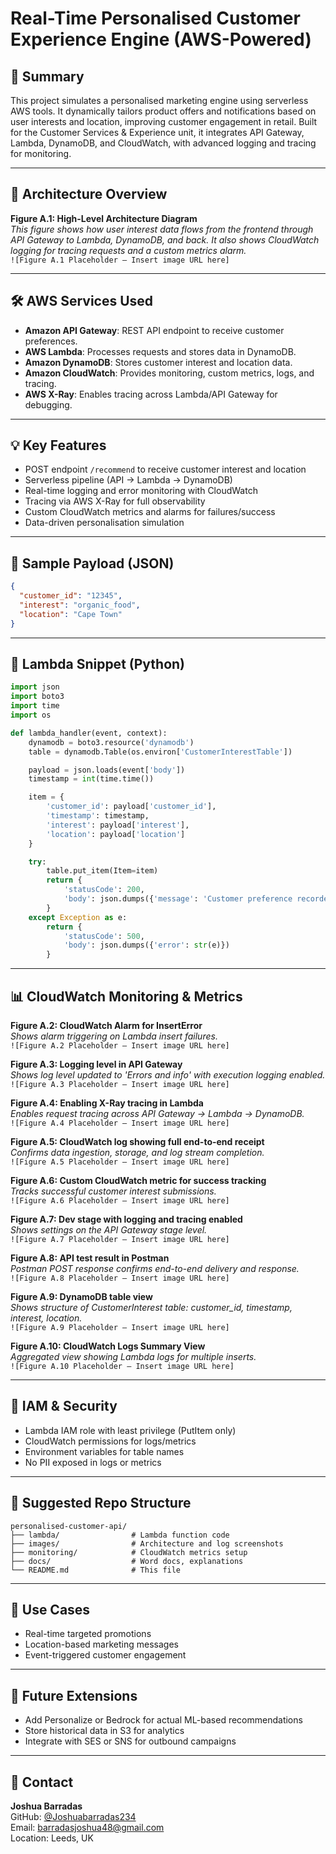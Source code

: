 # Real-Time Personalised Customer Experience Engine (AWS-Powered)

## 📌 Summary
This project simulates a personalised marketing engine using serverless AWS tools. It dynamically tailors product offers and notifications based on user interests and location, improving customer engagement in retail. Built for the Customer Services & Experience unit, it integrates API Gateway, Lambda, DynamoDB, and CloudWatch, with advanced logging and tracing for monitoring.

---

## 🧠 Architecture Overview

**Figure A.1: High-Level Architecture Diagram**  
*This figure shows how user interest data flows from the frontend through API Gateway to Lambda, DynamoDB, and back. It also shows CloudWatch logging for tracing requests and a custom metrics alarm.*  
`![Figure A.1 Placeholder – Insert image URL here]`

---

## 🛠️ AWS Services Used

- **Amazon API Gateway**: REST API endpoint to receive customer preferences.
- **AWS Lambda**: Processes requests and stores data in DynamoDB.
- **Amazon DynamoDB**: Stores customer interest and location data.
- **Amazon CloudWatch**: Provides monitoring, custom metrics, logs, and tracing.
- **AWS X-Ray**: Enables tracing across Lambda/API Gateway for debugging.

---

## 💡 Key Features

- POST endpoint `/recommend` to receive customer interest and location
- Serverless pipeline (API → Lambda → DynamoDB)
- Real-time logging and error monitoring with CloudWatch
- Tracing via AWS X-Ray for full observability
- Custom CloudWatch metrics and alarms for failures/success
- Data-driven personalisation simulation

---

## 🧪 Sample Payload (JSON)

```json
{
  "customer_id": "12345",
  "interest": "organic_food",
  "location": "Cape Town"
}
```

---

## 🧾 Lambda Snippet (Python)

```python
import json
import boto3
import time
import os

def lambda_handler(event, context):
    dynamodb = boto3.resource('dynamodb')
    table = dynamodb.Table(os.environ['CustomerInterestTable'])

    payload = json.loads(event['body'])
    timestamp = int(time.time())

    item = {
        'customer_id': payload['customer_id'],
        'timestamp': timestamp,
        'interest': payload['interest'],
        'location': payload['location']
    }

    try:
        table.put_item(Item=item)
        return {
            'statusCode': 200,
            'body': json.dumps({'message': 'Customer preference recorded.'})
        }
    except Exception as e:
        return {
            'statusCode': 500,
            'body': json.dumps({'error': str(e)})
        }
```

---

## 📊 CloudWatch Monitoring & Metrics

**Figure A.2: CloudWatch Alarm for InsertError**  
*Shows alarm triggering on Lambda insert failures.*  
`![Figure A.2 Placeholder – Insert image URL here]`

**Figure A.3: Logging level in API Gateway**  
*Shows log level updated to 'Errors and info' with execution logging enabled.*  
`![Figure A.3 Placeholder – Insert image URL here]`

**Figure A.4: Enabling X-Ray tracing in Lambda**  
*Enables request tracing across API Gateway → Lambda → DynamoDB.*  
`![Figure A.4 Placeholder – Insert image URL here]`

**Figure A.5: CloudWatch log showing full end-to-end receipt**  
*Confirms data ingestion, storage, and log stream completion.*  
`![Figure A.5 Placeholder – Insert image URL here]`

**Figure A.6: Custom CloudWatch metric for success tracking**  
*Tracks successful customer interest submissions.*  
`![Figure A.6 Placeholder – Insert image URL here]`

**Figure A.7: Dev stage with logging and tracing enabled**  
*Shows settings on the API Gateway stage level.*  
`![Figure A.7 Placeholder – Insert image URL here]`

**Figure A.8: API test result in Postman**  
*Postman POST response confirms end-to-end delivery and response.*  
`![Figure A.8 Placeholder – Insert image URL here]`

**Figure A.9: DynamoDB table view**  
*Shows structure of CustomerInterest table: customer_id, timestamp, interest, location.*  
`![Figure A.9 Placeholder – Insert image URL here]`

**Figure A.10: CloudWatch Logs Summary View**  
*Aggregated view showing Lambda logs for multiple inserts.*  
`![Figure A.10 Placeholder – Insert image URL here]`

---

## 🔐 IAM & Security

- Lambda IAM role with least privilege (PutItem only)
- CloudWatch permissions for logs/metrics
- Environment variables for table names
- No PII exposed in logs or metrics

---

## 📁 Suggested Repo Structure

```
personalised-customer-api/
├── lambda/                # Lambda function code
├── images/                # Architecture and log screenshots
├── monitoring/            # CloudWatch metrics setup
├── docs/                  # Word docs, explanations
└── README.md              # This file
```

---

## 🔗 Use Cases

- Real-time targeted promotions
- Location-based marketing messages
- Event-triggered customer engagement

---

## 🧩 Future Extensions

- Add Personalize or Bedrock for actual ML-based recommendations
- Store historical data in S3 for analytics
- Integrate with SES or SNS for outbound campaigns

---

## 🙋 Contact

**Joshua Barradas**  
GitHub: [@Joshuabarradas234](https://github.com/Joshuabarradas234)  
Email: barradasjoshua48@gmail.com  
Location: Leeds, UK